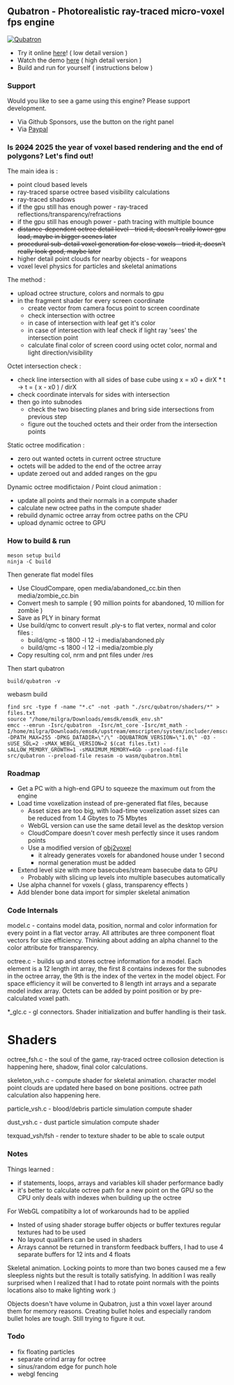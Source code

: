 ## Qubatron - Photorealistic ray-traced micro-voxel fps engine

[![Qubatron](screenshot.png)](https://www.youtube.com/watch?v=LBzuXj21_bY)

- Try it online [here](https://milgra.com/qubatron/)! ( low detail version )
- Watch the demo [here](https://www.youtube.com/watch?v=LBzuXj21_bY) ( high detail version )
- Build and run for yourself ( instructions below )

### Support

Would you like to see a game using this engine? Please support development.
- Via Github Sponsors, use the button on the right panel
- Via [Paypal](https://paypal.me/milgra)

### Is ~~2024~~ 2025 the year of voxel based rendering and the end of polygons? Let's find out!

The main idea is :
- point cloud based levels
- ray-traced sparse octree based visibility calculations
- ray-traced shadows
- if the gpu still has enough power - ray-traced reflections/transparency/refractions
- if the gpu still has enough power - path tracing with multiple bounce
- ~~distance-dependent octree detail level - tried it, doesn't really lower gpu load, maybe in bigger scenes later~~
- ~~procedural sub-detail voxel generation for close voxels - tried it, doesn't really look good, maybe later~~
- higher detail point clouds for nearby objects - for weapons
- voxel level physics for particles and skeletal animations

The method :
- upload octree structure, colors and normals to gpu
- in the fragment shader for every screen coordinate
    - create vector from camera focus point to screen coordinate
    - check intersection with octree
    - in case of intersection with leaf get it's color
    - in case of intersection with leaf check if light ray 'sees' the intersection point
    - calculate final color of screen coord using octet color, normal and light direction/visibility

Octet intersection check :
- check line intersection with all sides of base cube using x = x0 + dirX * t -> t = ( x - x0 ) / dirX
- check coordinate intervals for sides with intersection
- then go into subnodes
    - check the two bisecting planes and bring side intersections from previous step
    - figure out the touched octets and their order from the intersection points

Static octree modification :  
- zero out wanted octets in current octree structure
- octets will be added to the end of the octree array
- update zeroed out and added ranges on the gpu

Dynamic octree modifictaion / Point cloud animation :
- update all points and their normals in a compute shader
- calculate new octree paths in the compute shader
- rebuild dynamic octree array from octree paths on the CPU
- upload dynamic octree to GPU

### How to build & run

```
meson setup build
ninja -C build
```

Then generate flat model files

- Use CloudCompare, open media/abandoned_cc.bin then media/zombie_cc.bin
- Convert mesh to sample ( 90 million points for abandoned, 10 million for zombie )
- Save as PLY in binary format
- Use build/qmc to convert result .ply-s to flat vertex, normal and color files :
    - build/qmc -s 1800 -l 12 -i media/abandoned.ply
    - build/qmc -s 1800 -l 12 -i media/zombie.ply
- Copy resulting col, nrm and pnt files under /res

Then start qubatron

```
build/qubatron -v
```

webasm build

```
find src -type f -name "*.c" -not -path "./src/qubatron/shaders/*" > files.txt
source "/home/milgra/Downloads/emsdk/emsdk_env.sh"
emcc --emrun -Isrc/qubatron  -Isrc/mt_core -Isrc/mt_math -I/home/milgra/Downloads/emsdk/upstream/emscripten/system/includer/emscripten.h -DPATH_MAX=255 -DPKG_DATADIR=\"/\" -DQUBATRON_VERSION=\"1.0\" -O3 -sUSE_SDL=2 -sMAX_WEBGL_VERSION=2 $(cat files.txt) -sALLOW_MEMORY_GROWTH=1 -sMAXIMUM_MEMORY=4Gb --preload-file src/qubatron --preload-file resasm -o wasm/qubatron.html
```

### Roadmap

- Get a PC with a high-end GPU to squeeze the maximum out from the engine 
- Load time voxelization instead of pre-generated flat files, because
    - Asset sizes are too big, with load-time voxelization asset sizes can be reduced from 1.4 Gbytes to 75 Mbytes
    - WebGL version can use the same detail level as the desktop version
    - CloudCompare doesn't cover mesh perfectly since it uses random points
    - Use a modified version of [obj2voxel](https://github.com/Eisenwave/obj2voxel)
        - it already generates voxels for abandoned house under 1 second
        - normal generation must be added
- Extend level size with more basecubes/stream basecube data to GPU
    - Probably with slicing up levels into multiple basecubes automatically
- Use alpha channel for voxels ( glass, transparency effects )
- Add blender bone data import for simpler skeletal animation

### Code Internals

model.c - contains model data, position, normal and color information for every point in a flat vector array. All attributes are three component float vectors for size efficiency. Thinking about adding an alpha channel to the color attribute for transparency.

octree.c - builds up and stores octree information for a model. Each element is a 12 length int array, the first 8 contains indexes for the subnodes in the octree array, the 9th is the index of the vertex in the model object. For space efficiency it will be converted to 8 length int arrays and a separate model index array. Octets can be added by point position or by pre-calculated voxel path. 

*_glc.c - gl connectors. Shader initialization and buffer handling is their task.

# Shaders

octree_fsh.c - the soul of the game, ray-traced octree collosion detection is happening here, shadow, final color calculations.

skeleton_vsh.c - compute shader for skeletal animation. character model point clouds are updated here based on bone positions. octree path calculation also happening here.

particle_vsh.c - blood/debris particle simulation compute shader

dust_vsh.c - dust particle simulation compute shader

texquad_vsh/fsh - render to texture shader to be able to scale output

### Notes

Things learned :
- if statements, loops, arrays and variables kill shader performance badly
- it's better to calculate octree path for a new point on the GPU so the CPU only deals with indexes when building up the octree

For WebGL compatibilty a lot of workarounds had to be applied
- Insted of using shader storage buffer objects or buffer textures regular textures had to be used
- No layout qualifiers can be used in shaders
- Arrays cannot be returned in transform feedback buffers, I had to use 4 separate buffers for 12 ints and 4 floats

Skeletal animation.
Locking points to more than two bones caused me a few sleepless nights but the result is totally satisfying.
In addition I was really surprised when I realized that I had to rotate point normals with the points locations also to make lighting work :)

Objects doesn't have volume in Qubatron, just a thin voxel layer around them for memory reasons. Creating bullet holes and especially random bullet holes are tough. Still trying to figure it out.

### Todo

- fix floating particles
- separate orind array for octree
- sinus/random edge for punch hole
- webgl fencing

